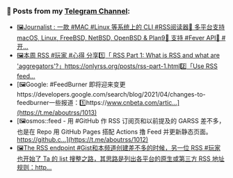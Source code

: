 ### 📰 Posts from my [Telegram Channel](https://t.me/s/aboutrss):
<!-- BLOG-POST-LIST:START -->
- [🖼Journalist : 一款 #MAC #Linux 等系统上的 CLI #RSS阅读器🔸 多平台支持 macOS, Linux, FreeBSD, NetBSD, OpenBSD & Plan9🔸 支持 #Fever API🔸 #开...](https://t.me/aboutrss/1015)
- [🖼本周 RSS #玩家 #心得 分享1️⃣「 RSS Part 1: What is RSS and what are 'aggregators'?」https://onlyrss.org/posts/rss-part-1.html2️⃣「Use RSS feed...](https://t.me/aboutrss/1014)
- [🖼Google: #FeedBurner 即将迎来变更https://developers.google.com/search/blog/2021/04/changes-to-feedburner一些报道：1️⃣https://www.cnbeta.com/artic...](https://t.me/aboutrss/1013)
- [🖼osmos::feed - 用 #GitHub 作 RSS 订阅页和以前提及的 GARSS 差不多，也是在 Repo 用 GitHub Pages 搭配 Actions 撸 Feed 并更新静态页面。https://github.c...](https://t.me/aboutrss/1012)
- [🖼The RSS endpoint #Gist和本频道创建差不多的时候，另一位 RSS #玩家 也开始了 Ta 的 list 搜整之路，其思路是列出各平台的原生或第三方 RSS 地址规则：http...](https://t.me/aboutrss/1011)
<!-- BLOG-POST-LIST:END -->

<!--
**AboutRSS/AboutRSS** is a ✨ _special_ ✨ repository because its `README.md` (this file) appears on your GitHub profile.

Here are some ideas to get you started:

- 🔭 I’m currently working on ...
- 🌱 I’m currently learning ...
- 👯 I’m looking to collaborate on ...
- 🤔 I’m looking for help with ...
- 💬 Ask me about ...
- 📫 How to reach me: ...
- 😄 Pronouns: ...
- ⚡ Fun fact: ...
-->
